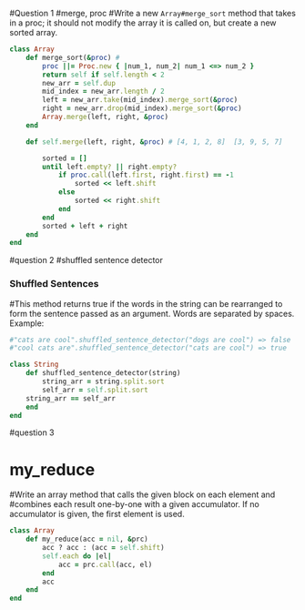 #Question 1
#merge, proc
#Write a new `Array#merge_sort` method that takes in a proc; it should not modify the array it is called on, but create a new sorted array. 
```ruby
class Array
    def merge_sort(&proc) # 
        proc ||= Proc.new { |num_1, num_2| num_1 <=> num_2 }
        return self if self.length < 2
        new_arr = self.dup
        mid_index = new_arr.length / 2
        left = new_arr.take(mid_index).merge_sort(&proc) 
        right = new_arr.drop(mid_index).merge_sort(&proc)
        Array.merge(left, right, &proc)
    end

    def self.merge(left, right, &proc) # [4, 1, 2, 8]  [3, 9, 5, 7]

        sorted = []
        until left.empty? || right.empty?
            if proc.call(left.first, right.first) == -1
                sorted << left.shift
            else
                sorted << right.shift
            end
        end
        sorted + left + right
    end
end
```
#question 2
#shuffled sentence detector 
### Shuffled Sentences

#This method returns true if the words in the string can be rearranged to form the
sentence passed as an argument. Words are separated by spaces. 
Example:

```ruby
#"cats are cool".shuffled_sentence_detector("dogs are cool") => false
#"cool cats are".shuffled_sentence_detector("cats are cool") => true
``` 
```ruby
class String
    def shuffled_sentence_detector(string)
        string_arr = string.split.sort
        self_arr = self.split.sort
	string_arr == self_arr
    end
end
```


#question 3
# my_reduce

#Write an array method that calls the given block on each element and
#combines each result one-by-one with a given accumulator. If no accumulator is given, the first element is used. 
```ruby
class Array
    def my_reduce(acc = nil, &prc)
        acc ? acc : (acc = self.shift)
        self.each do |el|
            acc = prc.call(acc, el)
        end
        acc
    end
end
```
